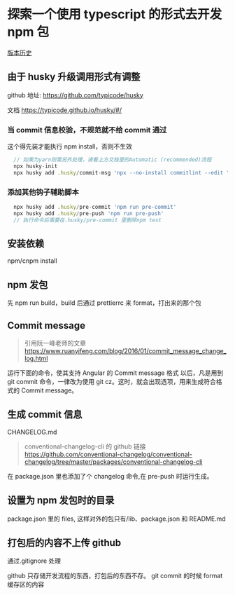 # 探索一个使用 typescript 的形式去开发 npm 包

[版本历史](https://github.com/introvert-y/ts-npm-publish-practice/blob/master/CHANGELOG.md)

## 由于 husky 升级调用形式有调整

github 地址: https://github.com/typicode/husky

文档 https://typicode.github.io/husky/#/

### 当 commit 信息校验，不规范就不给 commit 通过

这个得先装才能执行 npm install，否则不生效

```js
  // 如果为yarn则需另外处理，请看上方文档里的Automatic (recommended)流程
  npx husky-init
  npx husky add .husky/commit-msg 'npx --no-install commitlint --edit "$1"'
```

### 添加其他钩子辅助脚本

```js
  npx husky add .husky/pre-commit 'npm run pre-commit'
  npx husky add .husky/pre-push 'npm run pre-push'
  // 执行命令后需要在.husky/pre-commit 里删除npm test
```

## 安装依赖

npm/cnpm install

## npm 发包

先 npm run build，build 后通过 prettierrc 来 format，打出来的那个包

## Commit message

> 引用阮一峰老师的文章 https://www.ruanyifeng.com/blog/2016/01/commit_message_change_log.html

运行下面的命令，使其支持 Angular 的 Commit message 格式
以后，凡是用到 git commit 命令，一律改为使用 git cz。这时，就会出现选项，用来生成符合格式的 Commit message。

## 生成 commit 信息

CHANGELOG.md

> conventional-changelog-cli 的 github 链接 https://github.com/conventional-changelog/conventional-changelog/tree/master/packages/conventional-changelog-cli

在 package.json 里也添加了个 changelog 命令,在 pre-push 时运行生成。

## 设置为 npm 发包时的目录

package.json 里的 files, 这样对外的包只有/lib、package.json 和 README.md

## 打包后的内容不上传 github

通过.gitignore 处理

github 只存储开发流程的东西，打包后的东西不存。 git commit 的时候 format 缓存区的内容
